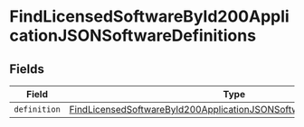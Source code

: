 # FindLicensedSoftwareById200ApplicationJSONSoftwareDefinitions


## Fields

| Field                                                                                                                                                                         | Type                                                                                                                                                                          | Required                                                                                                                                                                      | Description                                                                                                                                                                   |
| ----------------------------------------------------------------------------------------------------------------------------------------------------------------------------- | ----------------------------------------------------------------------------------------------------------------------------------------------------------------------------- | ----------------------------------------------------------------------------------------------------------------------------------------------------------------------------- | ----------------------------------------------------------------------------------------------------------------------------------------------------------------------------- |
| `definition`                                                                                                                                                                  | [FindLicensedSoftwareById200ApplicationJSONSoftwareDefinitionsDefinition](../../models/operations/findlicensedsoftwarebyid200applicationjsonsoftwaredefinitionsdefinition.md) | :heavy_minus_sign:                                                                                                                                                            | N/A                                                                                                                                                                           |